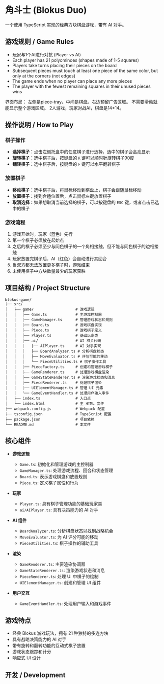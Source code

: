# 角斗士 (Blokus Duo)

一个使用 TypeScript 实现的经典方块棋盘游戏，带有 AI 对手。

## 游戏规则 / Game Rules

* 玩家与1个AI进行对抗 (Player vs AI)
* Each player has 21 polyominoes (shapes made of 1-5 squares)
* Players take turns placing their pieces on the board
* Subsequent pieces must touch at least one piece of the same color, but only at the corners (not edges)
* The game ends when no player can place any more pieces
* The player with the fewest remaining squares in their unused pieces wins

界面布局：
左侧是piece-tray，中间是棋盘。右边预留广告区域。
不需要滑动就能显示整个游戏区域。
2人游戏，玩家对战AI，棋盘是14*14。

## 操作说明 / How to Play

### 棋子操作

* **选择棋子**：点击左侧托盘中的任意棋子进行选择，选中的棋子会高亮显示
* **旋转棋子**：选中棋子后，按键盘的 `R` 键可以顺时针旋转棋子90度
* **翻转棋子**：选中棋子后，按键盘的 `F` 键可以水平翻转棋子

### 放置棋子

* **移动棋子**：选中棋子后，将鼠标移动到棋盘上，棋子会跟随鼠标移动
* **放置棋子**：找到合适位置后，点击鼠标左键放置棋子
* **取消选择**：如果想取消当前选择的棋子，可以按键盘的 `ESC` 键，或者点击已选中的棋子

### 游戏流程

1. 游戏开始时，玩家（蓝色）先行
2. 第一个棋子必须放在起始点
3. 之后的棋子必须至少与同色棋子的一个角相接触，但不能与同色棋子的边相接触
4. 玩家放置完棋子后，AI（红色）会自动进行其回合
5. 当双方都无法放置更多棋子时，游戏结束
6. 未使用棋子中方块数量最少的玩家获胜

## 项目结构 / Project Structure

```
blokus-game/
├── src/
│   ├── game/                   # 游戏逻辑
│   │   ├── Game.ts             # 主游戏控制器
│   │   ├── GameManager.ts      # 管理游戏状态和规则
│   │   ├── Board.ts            # 游戏棋盘实现
│   │   ├── Piece.ts            # 游戏棋子定义
│   │   ├── Player.ts           # 基础玩家类
│   │   ├── ai/                 # AI 相关代码
│   │   │   ├── AIPlayer.ts     # AI 对手实现
│   │   │   ├── BoardAnalyzer.ts # 分析棋盘状态
│   │   │   ├── MoveEvaluator.ts # 评估可能的移动
│   │   │   └── PieceUtilities.ts # 棋子操作工具
│   │   ├── PieceFactory.ts     # 创建和管理游戏棋子
│   │   ├── GameRenderer.ts     # 处理游戏棋盘渲染
│   │   ├── GameStateRenderer.ts # 渲染游戏状态和消息
│   │   ├── PieceRenderer.ts    # 处理棋子渲染
│   │   ├── UIElementManager.ts # 管理 UI 元素
│   │   └── GameEventHandler.ts # 处理用户输入事件
│   ├── index.ts                # 入口点
│   └── index.html              # 主 HTML 文件
├── webpack.config.js           # Webpack 配置
├── tsconfig.json               # TypeScript 配置
├── package.json                # 项目依赖
└── README.md                   # 本文件
```

## 核心组件

* **游戏逻辑**
  * `Game.ts`: 初始化和管理游戏的主控制器
  * `GameManager.ts`: 处理游戏流程、回合和状态管理
  * `Board.ts`: 表示游戏棋盘和放置规则
  * `Piece.ts`: 定义棋子属性和行为

* **玩家**
  * `Player.ts`: 具有棋子管理功能的基础玩家类
  * `ai/AIPlayer.ts`: 具有决策能力的 AI 对手

* **AI 组件**
  * `BoardAnalyzer.ts`: 分析棋盘状态以找到战略机会
  * `MoveEvaluator.ts`: 为 AI 评分可能的移动
  * `PieceUtilities.ts`: 棋子操作的辅助工具

* **渲染**
  * `GameRenderer.ts`: 主要渲染协调器
  * `GameStateRenderer.ts`: 渲染游戏状态和消息
  * `PieceRenderer.ts`: 处理 UI 中棋子的绘制
  * `UIElementManager.ts`: 创建和管理 UI 组件

* **用户交互**
  * `GameEventHandler.ts`: 处理用户输入和游戏事件

## 游戏特点

* 经典 Blokus 游戏玩法，拥有 21 种独特的多连方块
* 具有战略决策能力的 AI 对手
* 带有旋转和翻转功能的互动式棋子放置
* 游戏状态跟踪和计分
* 响应式 UI 设计

## 开发 / Development

```
